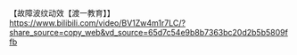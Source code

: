 【故障波纹动效【渡一教育】】 https://www.bilibili.com/video/BV1Zw4m1r7LC/?share_source=copy_web&vd_source=65d7c54e9b8b7363bc20d2b5b5809ffb